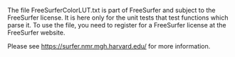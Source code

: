 The file FreeSurferColorLUT.txt is part of FreeSurfer and subject to the FreeSurfer license. It is here only for the unit tests that test functions which parse it. To use the file, you need to register for a FreeSurfer license at the FreeSurfer website.

Please see https://surfer.nmr.mgh.harvard.edu/ for more information.
